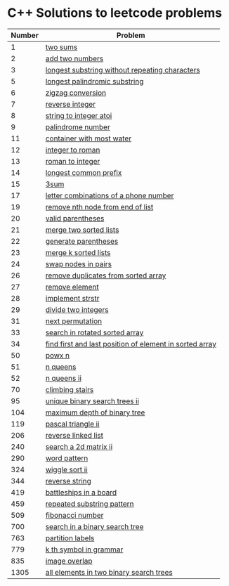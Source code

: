 # C++ Solutions to leetcode problems
Number | Problem 
--- | --- 
1 | [two sums](1_two_sums.md)
2 | [add two numbers](2_add_two_numbers.md)
3 | [longest substring without repeating characters](3_longest_substring_without_repeating_characters.md)
5 | [longest palindromic substring](5_longest_palindromic_substring.md)
6 | [zigzag conversion](6_zigzag_conversion.md)
7 | [reverse integer](7_reverse_integer.md)
8 | [string to integer atoi](8_string_to_integer_atoi.md)
9 | [palindrome number](9_palindrome_number.md)
11 | [container with most water](11_container_with_most_water.md)
12 | [integer to roman](12_integer_to_roman.md)
13 | [roman to integer](13_roman_to_integer.md)
14 | [longest common prefix](14_longest_common_prefix.md)
15 | [3sum](15_3sum.md)
17 | [letter combinations of a phone number](17_letter_combinations_of_a_phone_number.md)
19 | [remove nth node from end of list](19_remove_nth_node_from_end_of_list.md)
20 | [valid parentheses](20_valid_parentheses.md)
21 | [merge two sorted lists](21_merge_two_sorted_lists.md)
22 | [generate parentheses](22_generate_parentheses.md)
23 | [merge k sorted lists](23_merge_k_sorted_lists.md)
24 | [swap nodes in pairs](24_swap_nodes_in_pairs.md)
26 | [remove duplicates from sorted array](26_remove_duplicates_from_sorted_array.md)
27 | [remove element](27_remove_element.md)
28 | [implement strstr](28_implement_strstr.md)
29 | [divide two integers](29_divide_two_integers.md)
31 | [next permutation](31_next_permutation.md)
33 | [search in rotated sorted array](33_search_in_rotated_sorted_array.md)
34 | [find first and last position of element in sorted array](34_find_first_and_last_position_of_element_in_sorted_array.md)
50 | [powx n](50_powx_n.md)
51 | [n queens](51_n_queens.md)
52 | [n queens ii](52_n_queens_ii.md)
70 | [climbing stairs](70_climbing_stairs.md)
95 | [unique binary search trees ii](95_unique_binary_search_trees_ii.md)
104 | [maximum depth of binary tree](104_maximum_depth_of_binary_tree.md)
119 | [pascal triangle ii](119_pascal_triangle_ii.md)
206 | [reverse linked list](206_reverse_linked_list.md)
240 | [search a 2d matrix ii](240_search_a_2d_matrix_ii.md)
290 | [word pattern](290_word_pattern.md)
324 | [wiggle sort ii](324_wiggle_sort_ii.md)
344 | [reverse string](344_reverse_string.md)
419 | [battleships in a board](419_battleships_in_a_board.md)
459 | [repeated substring pattern](459_repeated_substring_pattern.md)
509 | [fibonacci number](509_fibonacci_number.md)
700 | [search in a binary search tree](700_search_in_a_binary_search_tree.md)
763 | [partition labels](763_partition_labels.md)
779 | [k th symbol in grammar](779_k_th_symbol_in_grammar.md)
835 | [image overlap](835_image_overlap.md)
1305 | [all elements in two binary search trees](1305_all_elements_in_two_binary_search_trees.md)
